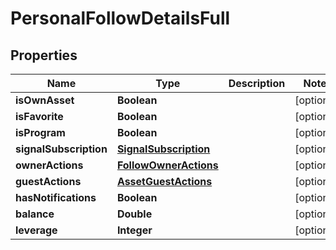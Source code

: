 # PersonalFollowDetailsFull

## Properties
Name | Type | Description | Notes
------------ | ------------- | ------------- | -------------
**isOwnAsset** | **Boolean** |  |  [optional]
**isFavorite** | **Boolean** |  |  [optional]
**isProgram** | **Boolean** |  |  [optional]
**signalSubscription** | [**SignalSubscription**](SignalSubscription.md) |  |  [optional]
**ownerActions** | [**FollowOwnerActions**](FollowOwnerActions.md) |  |  [optional]
**guestActions** | [**AssetGuestActions**](AssetGuestActions.md) |  |  [optional]
**hasNotifications** | **Boolean** |  |  [optional]
**balance** | **Double** |  |  [optional]
**leverage** | **Integer** |  |  [optional]
